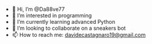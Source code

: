 - 👋 Hi, I’m @Da88ve77
- 👀 I’m interested in programming
- 🌱 I’m currently learning advanced Python
- 💞️ I’m looking to collaborate on a sneakers bot
- 📫 How to reach me: davidecastagnaro19@gmail.com

<!---
Da88ve77/Da88ve77 is a ✨ special ✨ repository because its `README.md` (this file) appears on your GitHub profile.
You can click the Preview link to take a look at your changes.
--->
